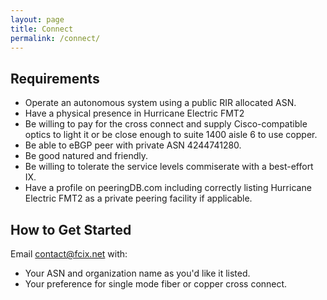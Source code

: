 ```yaml
---
layout: page
title: Connect
permalink: /connect/
---
```


## Requirements

* Operate an autonomous system using a public RIR allocated ASN.
* Have a physical presence in Hurricane Electric FMT2
* Be willing to pay for the cross connect and supply Cisco-compatible optics to light it or be close enough to suite 1400 aisle 6 to use copper.
* Be able to eBGP peer with private ASN 4244741280.
* Be good natured and friendly.
* Be willing to tolerate the service levels commiserate with a best-effort IX.
* Have a profile on peeringDB.com including correctly listing Hurricane Electric FMT2 as a private peering facility if applicable.

## How to Get Started

Email <contact@fcix.net> with:

* Your ASN and organization name as you'd like it listed.
* Your preference for single mode fiber or copper cross connect.
